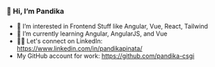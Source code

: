 ### 👋 Hi, I’m Pandika
- 👀 I’m interested in Frontend Stuff like Angular, Vue, React, Tailwind
- 🌱 I’m currently learning Angular, AngularJS, and Vue
- 🙌🏽 Let's connect on LinkedIn: https://www.linkedin.com/in/pandikapinata/
- My GitHub account for work: https://github.com/pandika-csgi

<!--
**pandikapinata/pandikapinata** is a ✨ _special_ ✨ repository because its `README.md` (this file) appears on your GitHub profile.

Here are some ideas to get you started:

- 🔭 I’m currently working on ...
- 🌱 I’m currently learning ...
- 👯 I’m looking to collaborate on ...
- 🤔 I’m looking for help with ...
- 💬 Ask me about ...
- 📫 How to reach me: ...
- 😄 Pronouns: ...
- ⚡ Fun fact: ...
-->
